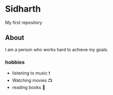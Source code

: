 # Sidharth
My first  repository
## About
I am a person who works hard to achieve my goals.
### hobbies
* listening to music :exclamation:
* Watching movies :tv:
* reading books :blue_book:

